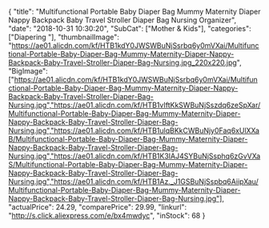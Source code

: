 {
	"title": "Multifunctional Portable Baby Diaper Bag Mummy Maternity Diaper Nappy Backpack Baby Travel Stroller Diaper Bag Nursing Organizer",
	"date": "2018-10-31 10:30:20",
	"SubCat": ["Mother & Kids"],
	"categories": ["Diapering "],
	"thumbnailImage": "https://ae01.alicdn.com/kf/HTB1kdY0JWSWBuNjSsrbq6y0mVXai/Multifunctional-Portable-Baby-Diaper-Bag-Mummy-Maternity-Diaper-Nappy-Backpack-Baby-Travel-Stroller-Diaper-Bag-Nursing.jpg_220x220.jpg",
	"BigImage": ["https://ae01.alicdn.com/kf/HTB1kdY0JWSWBuNjSsrbq6y0mVXai/Multifunctional-Portable-Baby-Diaper-Bag-Mummy-Maternity-Diaper-Nappy-Backpack-Baby-Travel-Stroller-Diaper-Bag-Nursing.jpg","https://ae01.alicdn.com/kf/HTB1vIftKkSWBuNjSszdq6zeSpXar/Multifunctional-Portable-Baby-Diaper-Bag-Mummy-Maternity-Diaper-Nappy-Backpack-Baby-Travel-Stroller-Diaper-Bag-Nursing.jpg","https://ae01.alicdn.com/kf/HTB1ulqBKkCWBuNjy0Faq6xUlXXaB/Multifunctional-Portable-Baby-Diaper-Bag-Mummy-Maternity-Diaper-Nappy-Backpack-Baby-Travel-Stroller-Diaper-Bag-Nursing.jpg","https://ae01.alicdn.com/kf/HTB1K3IAJ4SYBuNjSsphq6zGvVXaS/Multifunctional-Portable-Baby-Diaper-Bag-Mummy-Maternity-Diaper-Nappy-Backpack-Baby-Travel-Stroller-Diaper-Bag-Nursing.jpg","https://ae01.alicdn.com/kf/HTB1Az._J1GSBuNjSspbq6AiipXau/Multifunctional-Portable-Baby-Diaper-Bag-Mummy-Maternity-Diaper-Nappy-Backpack-Baby-Travel-Stroller-Diaper-Bag-Nursing.jpg"],
	"actualPrice": 24.29,
	"comparePrice": 29.99,
	"linkurl": "http://s.click.aliexpress.com/e/bx4mwdyc",
	"inStock": 68
}
